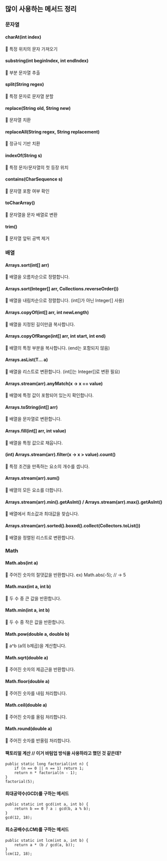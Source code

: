 ## 많이 사용하는 메서드 정리

### 문자열

#### charAt(int index)	
📌 특정 위치의 문자 가져오기	

#### substring(int beginIndex, int endIndex)	
📌 부분 문자열 추출

#### split(String regex)
📌 특정 문자로 문자열 분할		

#### replace(String old, String new)	
📌 문자열 치환

#### replaceAll(String regex, String replacement)	
📌 정규식 기반 치환

#### indexOf(String s)	
📌 특정 문자/문자열의 첫 등장 위치

#### contains(CharSequence s)	
📌 문자열 포함 여부 확인

#### toCharArray()	
📌 문자열을 문자 배열로 변환	

#### trim()	
📌 문자열 앞뒤 공백 제거

### 배열

#### Arrays.sort(int[] arr)
📌 배열을 오름차순으로 정렬합니다.

#### Arrays.sort(Integer[] arr, Collections.reverseOrder())
📌 배열을 내림차순으로 정렬합니다. (int[]가 아닌 Integer[] 사용)

#### Arrays.copyOf(int[] arr, int newLength)
📌 배열을 지정된 길이만큼 복사합니다.

#### Arrays.copyOfRange(int[] arr, int start, int end)
📌 배열의 특정 부분을 복사합니다. (end는 포함되지 않음)

#### Arrays.asList(T... a)
📌 배열을 리스트로 변환합니다. (int[]는 Integer[]로 변환 필요)

#### Arrays.stream(arr).anyMatch(x -> x == value)
📌 배열에 특정 값이 포함되어 있는지 확인합니다.

#### Arrays.toString(int[] arr)
📌 배열을 문자열로 변환합니다.

#### Arrays.fill(int[] arr, int value)
📌 배열을 특정 값으로 채웁니다.

#### (int) Arrays.stream(arr).filter(x -> x > value).count()
📌 특정 조건을 만족하는 요소의 개수를 셉니다.

#### Arrays.stream(arr).sum()
📌 배열의 모든 요소를 더합니다.

#### Arrays.stream(arr).min().getAsInt() / Arrays.stream(arr).max().getAsInt()
📌 배열에서 최소값과 최대값을 찾습니다.

#### Arrays.stream(arr).sorted().boxed().collect(Collectors.toList())
📌 배열을 정렬된 리스트로 변환합니다.

### Math

#### Math.abs(int a)
📌 주어진 숫자의 절댓값을 반환합니다.
ex) Math.abs(-5); // → 5

#### Math.max(int a, int b)
📌 두 수 중 큰 값을 반환합니다.

#### Math.min(int a, int b)
📌 두 수 중 작은 값을 반환합니다.

#### Math.pow(double a, double b)
📌 a^b (a의 b제곱)을 계산합니다.

#### Math.sqrt(double a)
📌 주어진 숫자의 제곱근을 반환합니다.

#### Math.floor(double a)
📌 주어진 숫자를 내림 처리합니다.

#### Math.ceil(double a)
📌 주어진 숫자를 올림 처리합니다.

#### Math.round(double a)
📌 주어진 숫자를 반올림 처리합니다.

#### 팩토리얼 계산 // 이거 바텀업 방식을 사용하라고 했던 것 같은데?
    public static long factorial(int n) {
        if (n == 0 || n == 1) return 1;
        return n * factorial(n - 1);
    }
    factorial(5);

#### 최대공약수(GCD)를 구하는 메서드
    public static int gcd(int a, int b) {
        return b == 0 ? a : gcd(b, a % b);
    }
    gcd(12, 18);


#### 최소공배수(LCM)를 구하는 메서드
    public static int lcm(int a, int b) {
        return a * (b / gcd(a, b));
    }
    lcm(12, 18);
